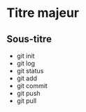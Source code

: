 # Titre majeur
## Sous-titre
- git init
- git log
- git status
- git add
- git commit
- git push
- git pull